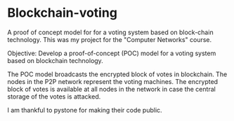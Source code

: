 # Blockchain-voting
A proof of concept model for for a voting system based on block-chain technology. This was my project for the "Computer Networks" course.

Objective: Develop a proof-of-concept (POC) model for a voting system based on blockchain technology.

The POC model broadcasts the encrypted block of votes in blockchain.
The nodes in the P2P network represent the voting machines.
The encrypted block of votes is available at all nodes in the network in case the central storage of the votes is
attacked.

I am thankful to pystone for making their code public.

